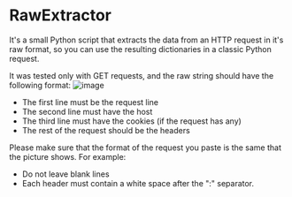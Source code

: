 # RawExtractor
It's a small Python script that extracts the data from an HTTP request in it's raw format, so you can use the resulting dictionaries in a classic Python request.

It was tested only with GET requests, and the raw string should have the following format:
![image](https://user-images.githubusercontent.com/50599731/206590183-e73759b3-c12c-40bf-9a87-bd587e9b8189.png)

- The first line must be the request line
- The second line must have the host
- The third line must have the cookies (if the request has any)
- The rest of the request should be the headers

Please make sure that the format of the request you paste is the same that the picture shows. For example:
- Do not leave blank lines
- Each header must contain a white space after the ":" separator.
